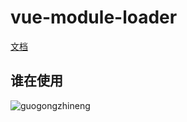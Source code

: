 # vue-module-loader

[文档](https://mqhe2007.github.io/vue-module-loader-doc/)

## 谁在使用

![guogongzhineng](https://user-images.githubusercontent.com/13450661/122190121-1ec3ea80-cec4-11eb-87bf-1f657c70ae8a.png)
